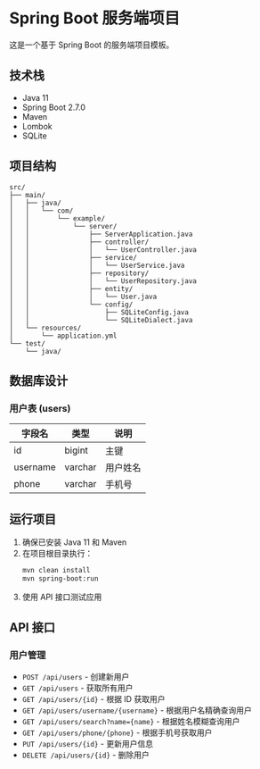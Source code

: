 # Spring Boot 服务端项目

这是一个基于 Spring Boot 的服务端项目模板。

## 技术栈

- Java 11
- Spring Boot 2.7.0
- Maven
- Lombok
- SQLite

## 项目结构

```
src/
├── main/
│   ├── java/
│   │   └── com/
│   │       └── example/
│   │           └── server/
│   │               ├── ServerApplication.java
│   │               ├── controller/
│   │               │   └── UserController.java
│   │               ├── service/
│   │               │   └── UserService.java
│   │               ├── repository/
│   │               │   └── UserRepository.java
│   │               ├── entity/
│   │               │   └── User.java
│   │               └── config/
│   │                   ├── SQLiteConfig.java
│   │                   └── SQLiteDialect.java
│   └── resources/
│       └── application.yml
└── test/
    └── java/
```

## 数据库设计

### 用户表 (users)

| 字段名   | 类型    | 说明     |
| -------- | ------- | -------- |
| id       | bigint  | 主键     |
| username | varchar | 用户姓名 |
| phone    | varchar | 手机号   |

## 运行项目

1. 确保已安装 Java 11 和 Maven
2. 在项目根目录执行：
   ```bash
   mvn clean install
   mvn spring-boot:run
   ```
3. 使用 API 接口测试应用

## API 接口

### 用户管理

- `POST /api/users` - 创建新用户
- `GET /api/users` - 获取所有用户
- `GET /api/users/{id}` - 根据 ID 获取用户
- `GET /api/users/username/{username}` - 根据用户名精确查询用户
- `GET /api/users/search?name={name}` - 根据姓名模糊查询用户
- `GET /api/users/phone/{phone}` - 根据手机号获取用户
- `PUT /api/users/{id}` - 更新用户信息
- `DELETE /api/users/{id}` - 删除用户
